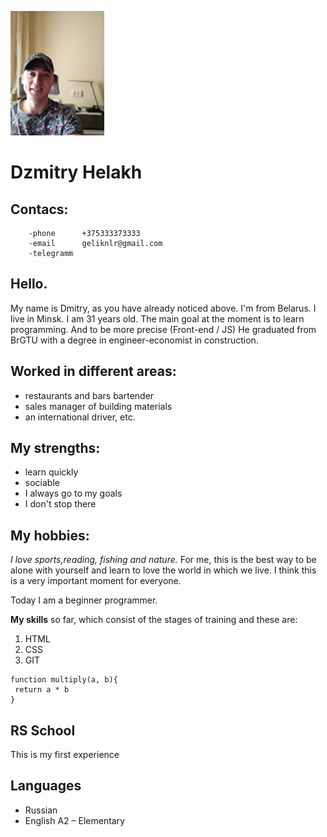 ![alt foto](/Img/fotopresent.jpg)
# Dzmitry Helakh
## Contacs:
        -phone      +375333373333
        -email      geliknlr@gmail.com
        -telegramm  


## Hello.
 My name is Dmitry, as you have already noticed above. I'm from Belarus. I live in Minsk. I am 31 years old. The main goal at the moment is to learn programming. And to be more precise \(Front-end / JS)
He graduated from BrGTU with a degree in engineer-economist in construction.
##  Worked in different areas:
+ restaurants and bars bartender
+ sales manager of building materials
+ an international driver, etc.
 ## My strengths:
 + learn quickly
 + sociable
 + I always go to my goals
 + I don't stop there
## My hobbies: 
*I love sports,reading, fishing and nature.* For me, this is the best way to be alone with yourself and learn to love the world in which we live. I think this is a very important moment for everyone.


Today I am a beginner programmer.

**My skills** so far, which consist of the stages of training and these are:


1. HTML
2. CSS
3. GIT


```
function multiply(a, b){
 return a * b
}
```

## RS School
This is my first experience 

## Languages
+ Russian
+ English A2 – Elementary
